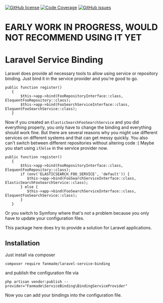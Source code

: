 [![GitHub license](https://img.shields.io/github/license/Fanmade/laravel-service-binding)](https://github.com/Fanmade/laravel-service-binding/blob/main/LICENSE)
[![Code Coverage](https://codecov.io/gh/fanmade/laravel-service-binding/branch/main/graph/badge.svg)](https://codecov.io/gh/fanmade/laravel-service-binding)
[![GitHub issues](https://img.shields.io/github/issues/Fanmade/laravel-service-binding)](https://github.com/Fanmade/laravel-service-binding/issues)
# EARLY WORK IN PROGRESS, WOULD NOT RECOMMEND USING IT YET

# Laravel Service Binding

Laravel does provide all necessary tools to allow using service or repository binding.
Just bind it in the service provider and you're good to go.
```
public function register() 
   { 
       $this->app->bind(FooRepositoryInterface::class, EloquentFooRepository::class);
       $this->app->bind(FooSearchServiceInterface::class, EloquentFooSearchService::class);
   }
```
Now if you created an `ElasticSearchFooSearchService` and you did everything properly, you only have to change the binding and everything should work fine.
But there are several reasons why you might use different services on different systems and that can get messy quickly. You also can't switch between different repositories without altering code :(
Maybe you start using `if`/`else` in the service provider now.
```
public function register() 
   { 
       $this->app->bind(FooRepositoryInterface::class, EloquentFooRepository::class);
       if (env('ELASTICSEARCH_FOO_SERVICE', 'default')) {
          $this->app->bind(FooSearchServiceInterface::class, ElasticSearchFooSearchService::class);
       } else {
          $this->app->bind(FooSearchServiceInterface::class, EloquentFooSearchService::class);
       }
   }
```
Or you switch to Symfony where that's not a problem because you only have to update your configuration files.

This package here does try to provide a solution for Laravel applications.

## Installation

Just install via composer
```
composer require fanmade/laravel-service-binding
```
and publish the configuration file via
```
php artisan vendor:publish --provider="Fanmade\ServiceBinding\BindingServiceProvider"
```

Now you can add your bindings into the configuration file.
